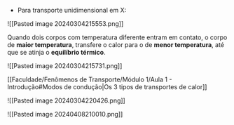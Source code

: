 - Para transporte unidimensional em X: 

![[Pasted image 20240304215553.png]]

 Quando dois corpos com temperatura diferente entram em contato, o corpo de **maior temperatura**, transfere o calor para o de **menor temperatura**, até que se atinja o **equilíbrio térmico**.

![[Pasted image 20240304215731.png]]

[[Faculdade/Fenômenos de Transporte/Módulo 1/Aula 1 - Introdução#Modos de condução|Os 3 tipos de transportes de calor]] 

![[Pasted image 20240304220426.png]]

![[Pasted image 20240408210010.png]]